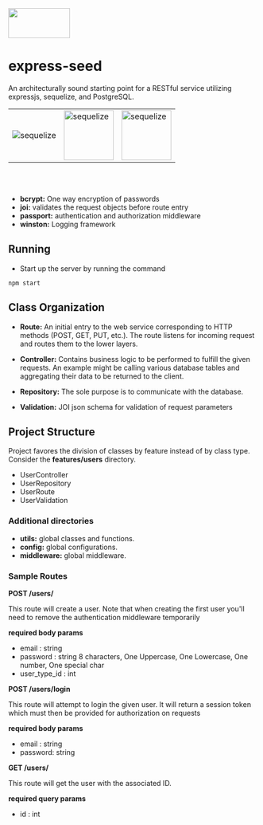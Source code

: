 <img src="https://intelligentproduct.solutions/wp-content/uploads/2017/01/logo_new_web1.png" height="60" width="124"/>

# express-seed

An architecturally sound starting point for a RESTful service utilizing expressjs, sequelize, and PostgreSQL.
<table table-layout="fixed" width="500px">
    <tr>
    <td>
    <img src="https://upload.wikimedia.org/wikipedia/commons/thumb/6/64/Expressjs.png/220px-Expressjs.png" alt="sequelize"/>
    </td>
    <td>
    <img src="http://docs.sequelizejs.com/manual/asset/logo-small.png" alt="sequelize" height="100px" width="100px"/>
    </td>
    <td>
    <img src="https://upload.wikimedia.org/wikipedia/commons/thumb/2/29/Postgresql_elephant.svg/120px-Postgresql_elephant.svg.png" alt="sequelize" height="100px" width="100px"/>
    </td>
    </tr>
</table>



<br><br>

- **bcrypt:** One way encryption of passwords
- **joi:** validates the request objects before route entry
- **passport:** authentication and authorization middleware
- **winston:** Logging framework


## Running
- Start up the server by running the command 
```
npm start
```

## Class Organization
- **Route:** An initial entry to the web service corresponding to HTTP methods (POST, GET, PUT, etc.). The route listens for incoming request and routes them to the lower layers.

- **Controller:** Contains business logic to be performed to fulfill the given requests.  An example might be calling various database tables and aggregating their data to be returned to the client.

- **Repository:** The sole purpose is to communicate with the database.

- **Validation:** JOI json schema for validation of request parameters

## Project Structure

Project favores the division of classes by feature instead of by class type. Consider the **features/users** directory.

- UserController
- UserRepository
- UserRoute
- UserValidation

### Additional directories

- **utils:** global classes and functions.
- **config:** global configurations.
- **middleware:** global middleware.


### Sample Routes

**POST /users/**

This route will create a user. Note that when creating the first user you'll need to remove the authentication middleware temporarily

**required body params**
- email : string
- password : string 8 characters, One Uppercase, One Lowercase, One number, One special char
- user_type_id : int

**POST /users/login**

This route will attempt to login the given user. It will return a session token which must then be provided for authorization on requests

**required body params**
- email : string
- password: string

**GET /users/<id>**

This route will get the user with the associated ID.

**required query params**
- id : int

